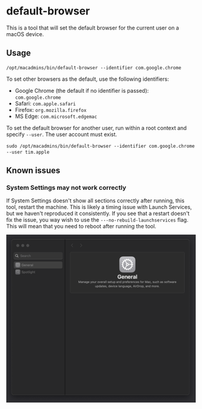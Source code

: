 # default-browser

This is a tool that will set the default browser for the current user on a macOS device.

## Usage

```shell
/opt/macadmins/bin/default-browser --identifier com.google.chrome
```

To set other browsers as the default, use the following identifiers:

- Google Chrome (the default if no identifier is passed): `com.google.chrome`
- Safari: `com.apple.safari`
- Firefox: `org.mozilla.firefox`
- MS Edge: `com.microsoft.edgemac`

To set the default browser for another user, run within a root context and specify `--user`. The user account must exist.

```shell
sudo /opt/macadmins/bin/default-browser --identifier com.google.chrome --user tim.apple
```

## Known issues

### System Settings may not work correctly

If System Settings doesn't show all sections correctly after running, this tool, restart the machine. This is likely a timing issue with Launch Services, but we haven't reproduced it consistently. If you see that a restart doesn't fix the issue, you way wish to use the `---no-rebuild-launchservices` flag. This will mean that you need to reboot after running the tool.

![System Settings screenshot](assets/system_settings.png)

